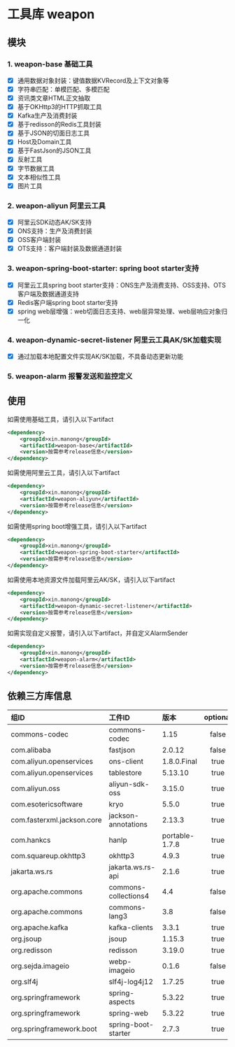 # 工具库 weapon

## 模块

### 1. weapon-base 基础工具
  - [x] 通用数据对象封装：键值数据KVRecord及上下文对象等
  - [x] 字符串匹配：单模匹配、多模匹配
  - [x] 资讯类文章HTML正文抽取
  - [x] 基于OKHttp3的HTTP抓取工具
  - [x] Kafka生产及消费封装
  - [x] 基于redisson的Redis工具封装
  - [x] 基于JSON的切面日志工具
  - [x] Host及Domain工具
  - [x] 基于FastJson的JSON工具
  - [x] 反射工具
  - [x] 字节数据工具
  - [x] 文本相似性工具
  - [x] 图片工具
### 2. weapon-aliyun 阿里云工具
  - [x] 阿里云SDK动态AK/SK支持
  - [x] ONS支持：生产及消费封装
  - [x] OSS客户端封装
  - [x] OTS支持：客户端封装及数据通道封装
### 3. weapon-spring-boot-starter: spring boot starter支持
  - [x] 阿里云工具spring boot starter支持：ONS生产及消费支持、OSS支持、OTS客户端及数据通道支持
  - [x] Redis客户端spring boot starter支持
  - [x] spring web层增强：web切面日志支持、web层异常处理、web层响应对象归一化
### 4. weapon-dynamic-secret-listener 阿里云工具AK/SK加载实现
  - [x] 通过加载本地配置文件实现AK/SK加载，不具备动态更新功能
### 5. weapon-alarm 报警发送和监控定义


## 使用

如需使用基础工具，请引入以下artifact

```xml
<dependency>
    <groupId>xin.manong</groupId>
    <artifactId>weapon-base</artifactId>
    <version>按需参考release信息</version>
</dependency>
```

如需使用阿里云工具，请引入以下artifact

```xml
<dependency>
    <groupId>xin.manong</groupId>
    <artifactId>weapon-aliyun</artifactId>
    <version>按需参考release信息</version>
</dependency>
```

如需使用spring boot增强工具，请引入以下artifact

```xml
<dependency>
    <groupId>xin.manong</groupId>
    <artifactId>weapon-spring-boot-starter</artifactId>
    <version>按需参考release信息</version>
</dependency>
```

如需使用本地资源文件加载阿里云AK/SK，请引入以下artifact

```xml
<dependency>
    <groupId>xin.manong</groupId>
    <artifactId>weapon-dynamic-secret-listener</artifactId>
    <version>按需参考release信息</version>
</dependency>
```

如需实现自定义报警，请引入以下artifact，并自定义AlarmSender

```xml
<dependency>
    <groupId>xin.manong</groupId>
    <artifactId>weapon-alarm</artifactId>
    <version>按需参考release信息</version>
</dependency>
```

## 依赖三方库信息

| 组ID                        | 工件ID                 | 版本             | optional |
|:---------------------------|:---------------------|:---------------|:--------:|
| commons-codec              | commons-codec        | 1.15           |  false   |
 | com.alibaba                | fastjson             | 2.0.12         |  false   |
 | com.aliyun.openservices    | ons-client           | 1.8.0.Final    |   true   |
 | com.aliyun.openservices    | tablestore           | 5.13.10        |   true   |
| com.aliyun.oss             | aliyun-sdk-oss       | 3.15.0         |   true   |
| com.esotericsoftware       | kryo                 | 5.5.0          |   true   |
| com.fasterxml.jackson.core | jackson-annotations  | 2.13.3         |   true   |
 | com.hankcs                 | hanlp                | portable-1.7.8 |   true   |
| com.squareup.okhttp3       | okhttp3              | 4.9.3          |   true   |
 | jakarta.ws.rs              | jakarta.ws.rs-api    | 2.1.6          |   true   |
 | org.apache.commons         | commons-collections4 | 4.4            |  false   |
| org.apache.commons         | commons-lang3        | 3.8            |  false   |
| org.apache.kafka           | kafka-clients        | 3.3.1          |   true   |
| org.jsoup                  | jsoup                | 1.15.3         |   true   |
| org.redisson               | redisson             | 3.19.0         |   true   | 
 | org.sejda.imageio          | webp-imageio         | 0.1.6          |  false   |
 | org.slf4j                  | slf4j-log4j12        | 1.7.25         |   true   |
 | org.springframework        | spring-aspects       | 5.3.22         |   true   |
 | org.springframework        | spring-web           | 5.3.22         |   true   |
 | org.springframework.boot   | spring-boot-starter  | 2.7.3          |   true   |
